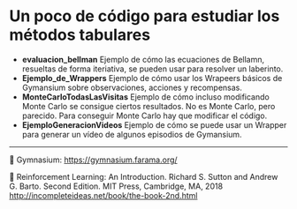 # Un poco de código para estudiar los métodos tabulares

- **evaluacion_bellman** Ejemplo de cómo las ecuaciones de Bellamn, resueltas de forma iteriativa, se pueden usar para resolver un laberinto.
- **Ejemplo_de_Wrappers** Ejemplo de cómo usar los Wrapeers básicos de Gymansium sobre observaciones, acciones y recompensas.
- **MonteCarloTodasLasVisitas** Ejemplo de cómo incluso modificando Monte Carlo se consigue ciertos resultados. No es Monte Carlo, pero parecido. Para conseguir  Monte Carlo hay que modificar el código.
- **EjemploGeneracionVideos** Ejemplo de cómo se puede usar un Wrapper para generar un vídeo de algunos episodios de Gymansium.

---
📌  Gymnasium: https://gymnasium.farama.org/

📌  Reinforcement Learning: An Introduction. Richard S. Sutton and Andrew G. Barto. Second Edition. MIT Press, Cambridge, MA, 2018 http://incompleteideas.net/book/the-book-2nd.html

